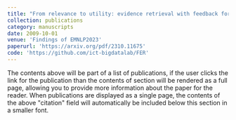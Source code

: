 ```yaml
---
title: "From relevance to utility: evidence retrieval with feedback for fact verification"
collection: publications
category: manuscripts
date: 2009-10-01
venue: 'Findings of EMNLP2023'
paperurl: 'https://arxiv.org/pdf/2310.11675'
code: 'https://github.com/ict-bigdatalab/FER'
---
```


The contents above will be part of a list of publications, if the user clicks the link for the publication than the contents of section will be rendered as a full page, allowing you to provide more information about the paper for the reader. When publications are displayed as a single page, the contents of the above "citation" field will automatically be included below this section in a smaller font.
